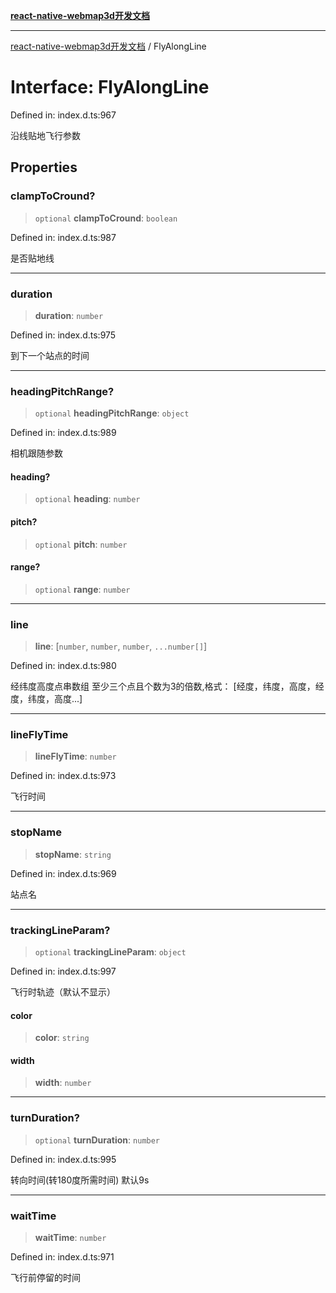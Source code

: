[**react-native-webmap3d开发文档**](../README.md)

***

[react-native-webmap3d开发文档](../globals.md) / FlyAlongLine

# Interface: FlyAlongLine

Defined in: index.d.ts:967

沿线贴地飞行参数

## Properties

### clampToCround?

> `optional` **clampToCround**: `boolean`

Defined in: index.d.ts:987

是否贴地线

***

### duration

> **duration**: `number`

Defined in: index.d.ts:975

到下一个站点的时间

***

### headingPitchRange?

> `optional` **headingPitchRange**: `object`

Defined in: index.d.ts:989

相机跟随参数

#### heading?

> `optional` **heading**: `number`

#### pitch?

> `optional` **pitch**: `number`

#### range?

> `optional` **range**: `number`

***

### line

> **line**: \[`number`, `number`, `number`, `...number[]`\]

Defined in: index.d.ts:980

经纬度高度点串数组
至少三个点且个数为3的倍数,格式： [经度，纬度，高度，经度，纬度，高度...]

***

### lineFlyTime

> **lineFlyTime**: `number`

Defined in: index.d.ts:973

飞行时间

***

### stopName

> **stopName**: `string`

Defined in: index.d.ts:969

站点名

***

### trackingLineParam?

> `optional` **trackingLineParam**: `object`

Defined in: index.d.ts:997

飞行时轨迹（默认不显示）

#### color

> **color**: `string`

#### width

> **width**: `number`

***

### turnDuration?

> `optional` **turnDuration**: `number`

Defined in: index.d.ts:995

转向时间(转180度所需时间) 默认9s

***

### waitTime

> **waitTime**: `number`

Defined in: index.d.ts:971

飞行前停留的时间
